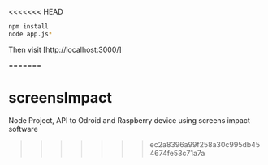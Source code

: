 <<<<<<< HEAD
```sh
npm install
node app.js*
```
Then visit [http://localhost:3000/]

=======
# screensImpact
Node Project, API to Odroid and Raspberry device using screens impact software
>>>>>>> ec2a8396a99f258a30c995db454674fe53c71a7a
